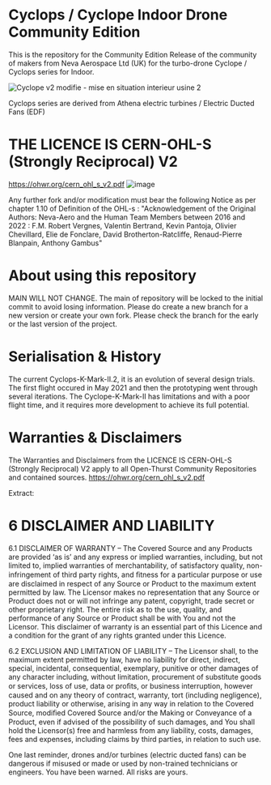# Cyclops / Cyclope Indoor Drone Community Edition

This is the repository for the Community Edition Release of the community of makers from Neva Aerospace Ltd (UK) for the turbo-drone Cyclope / Cyclops series for Indoor.

![Cyclope v2 modifie - mise en situation interieur usine 2](https://github.com/Community-Open-Thrust/Cyclops_Community/assets/24481026/9bfa2a1b-d031-4c75-9db3-2163f859ed4a)


Cyclops series are derived from Athena electric turbines / Electric Ducted Fans (EDF) 

# THE LICENCE IS CERN-OHL-S (Strongly Reciprocal) V2
https://ohwr.org/cern_ohl_s_v2.pdf
![image](https://github.com/Community-Open-Thrust/Athena-A-2ET-1.64_Community/assets/24481026/4efc25a4-d6e6-4a6f-b13d-405c61bc8796)

Any further fork and/or modification must bear the following Notice as per chapter 1.10 of Definition of the OHL-s :
"Acknowledgement of the Original Authors: Neva-Aero and the Human Team Members between 2016 and 2022 : F.M. Robert Vergnes, Valentin Bertrand, Kevin Pantoja, Olivier Chevillard, Elie de Fonclare, David Brotherton-Ratcliffe, Renaud-Pierre Blanpain, Anthony Gambus"

# About using this repository
MAIN WILL NOT CHANGE.
The main of repository will be locked to the initial commit to avoid losing information. 
Please do create a new branch for a new version or create your own fork.
Please check the branch for the early or the last version of the project.

# Serialisation & History
The current Cyclops-K-Mark-II.2, it is an evolution of several design trials.
The first flight occured in May 2021 and then the prototyping went through several iterations.
The Cyclope-K-Mark-II has limitations and with a poor flight time, and it requires more development to achieve its full potential.

# Warranties & Disclaimers

The Warranties and Disclaimers from the LICENCE IS CERN-OHL-S (Strongly Reciprocal) V2 apply to all Open-Thurst Community Repositories and contained sources.
https://ohwr.org/cern_ohl_s_v2.pdf

Extract:

# 6 DISCLAIMER AND LIABILITY 

6.1 DISCLAIMER OF WARRANTY – The Covered Source and any Products are provided ‘as is’ and any express or implied warranties, including, but not limited to, implied warranties of merchantability, of satisfactory quality, non-infringement of third party rights, and ﬁtness for a particular purpose or use are disclaimed in respect of any Source or Product to the maximum extent permitted by law. The Licensor makes no representation that any Source or Product does not or will not infringe any patent, copyright, trade secret or other proprietary right. The entire risk as to the use, quality, and performance of any Source or Product shall be with You and not the Licensor. This disclaimer of warranty is an essential part of this Licence and a condition for the grant of any rights granted under this Licence. 

6.2 EXCLUSION AND LIMITATION OF LIABILITY – The Licensor shall, to the maximum extent permitted by law, have no liability for direct, indirect, special, incidental, consequential, exemplary, punitive or other damages of any character including, without limitation, procurement of substitute goods or services, loss of use, data or proﬁts, or business interruption, however caused and on any theory of contract, warranty, tort (including negligence), product liability or otherwise, arising in any way in relation to the Covered Source, modiﬁed Covered Source and/or the Making or Conveyance of a Product, even if advised of the possibility of such damages, and You shall hold the Licensor(s) free and harmless from any liability, costs, damages, fees and expenses, including claims by third parties, in relation to such use. 

One last reminder, drones and/or turbines (electric ducted fans) can be dangerous if misused or made or used by non-trained technicians or engineers. You have been warned. All risks are yours.
